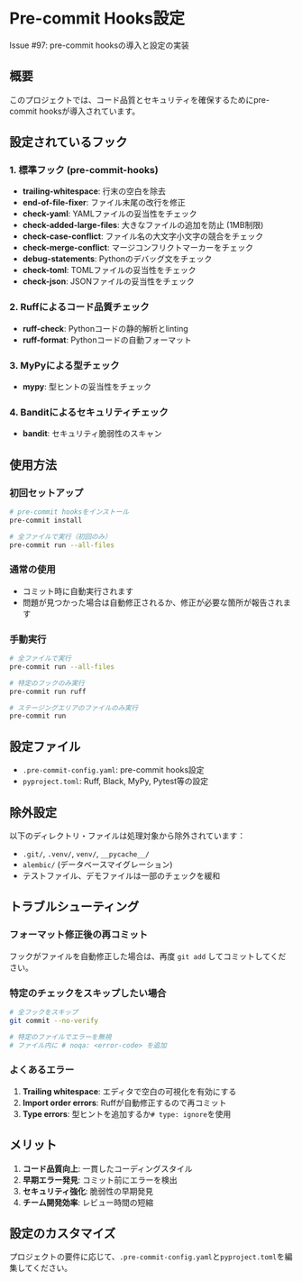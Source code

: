 # Pre-commit Hooks設定

Issue #97: pre-commit hooksの導入と設定の実装

## 概要

このプロジェクトでは、コード品質とセキュリティを確保するためにpre-commit hooksが導入されています。

## 設定されているフック

### 1. 標準フック (pre-commit-hooks)
- **trailing-whitespace**: 行末の空白を除去
- **end-of-file-fixer**: ファイル末尾の改行を修正
- **check-yaml**: YAMLファイルの妥当性をチェック
- **check-added-large-files**: 大きなファイルの追加を防止 (1MB制限)
- **check-case-conflict**: ファイル名の大文字小文字の競合をチェック
- **check-merge-conflict**: マージコンフリクトマーカーをチェック
- **debug-statements**: Pythonのデバッグ文をチェック
- **check-toml**: TOMLファイルの妥当性をチェック
- **check-json**: JSONファイルの妥当性をチェック

### 2. Ruffによるコード品質チェック
- **ruff-check**: Pythonコードの静的解析とlinting
- **ruff-format**: Pythonコードの自動フォーマット

### 3. MyPyによる型チェック
- **mypy**: 型ヒントの妥当性をチェック

### 4. Banditによるセキュリティチェック
- **bandit**: セキュリティ脆弱性のスキャン

## 使用方法

### 初回セットアップ
```bash
# pre-commit hooksをインストール
pre-commit install

# 全ファイルで実行（初回のみ）
pre-commit run --all-files
```

### 通常の使用
- コミット時に自動実行されます
- 問題が見つかった場合は自動修正されるか、修正が必要な箇所が報告されます

### 手動実行
```bash
# 全ファイルで実行
pre-commit run --all-files

# 特定のフックのみ実行
pre-commit run ruff

# ステージングエリアのファイルのみ実行
pre-commit run
```

## 設定ファイル

- `.pre-commit-config.yaml`: pre-commit hooks設定
- `pyproject.toml`: Ruff, Black, MyPy, Pytest等の設定

## 除外設定

以下のディレクトリ・ファイルは処理対象から除外されています：
- `.git/`, `.venv/`, `venv/`, `__pycache__/`
- `alembic/` (データベースマイグレーション)
- テストファイル、デモファイルは一部のチェックを緩和

## トラブルシューティング

### フォーマット修正後の再コミット
フックがファイルを自動修正した場合は、再度 `git add` してコミットしてください。

### 特定のチェックをスキップしたい場合
```bash
# 全フックをスキップ
git commit --no-verify

# 特定のファイルでエラーを無視
# ファイル内に # noqa: <error-code> を追加
```

### よくあるエラー
1. **Trailing whitespace**: エディタで空白の可視化を有効にする
2. **Import order errors**: Ruffが自動修正するので再コミット
3. **Type errors**: 型ヒントを追加するか`# type: ignore`を使用

## メリット

1. **コード品質向上**: 一貫したコーディングスタイル
2. **早期エラー発見**: コミット前にエラーを検出
3. **セキュリティ強化**: 脆弱性の早期発見
4. **チーム開発効率**: レビュー時間の短縮

## 設定のカスタマイズ

プロジェクトの要件に応じて、`.pre-commit-config.yaml`と`pyproject.toml`を編集してください。
